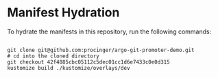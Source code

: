 
# Manifest Hydration

To hydrate the manifests in this repository, run the following commands:

```shell

git clone git@github.com:procinger/argo-git-promoter-demo.git
# cd into the cloned directory
git checkout 42f4885cbc05112c5dec01cc1d6e7433c0e0d315
kustomize build ./kustomize/overlays/dev
```